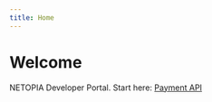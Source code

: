 ```yaml
---
title: Home
---
```


# Welcome

NETOPIA Developer Portal. Start here: [Payment API](/docs/category/payment-api)
